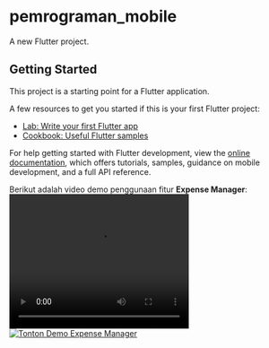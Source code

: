 # pemrograman_mobile

A new Flutter project.

## Getting Started

This project is a starting point for a Flutter application.

A few resources to get you started if this is your first Flutter project:

- [Lab: Write your first Flutter app](https://docs.flutter.dev/get-started/codelab)
- [Cookbook: Useful Flutter samples](https://docs.flutter.dev/cookbook)

For help getting started with Flutter development, view the
[online documentation](https://docs.flutter.dev/), which offers tutorials,
samples, guidance on mobile development, and a full API reference.



Berikut adalah video demo penggunaan fitur **Expense Manager**:
<video width="320" height="240" controls>
    <source src="vid/demoflutter.mp4" type="video/mp4">
</video>
[![Tonton Demo Expense Manager](https://youtu.be/EeIY-mRSqqA)](https://youtu.be/EeIY-mRSqqA)